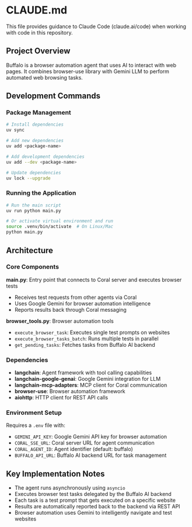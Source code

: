 # CLAUDE.md

This file provides guidance to Claude Code (claude.ai/code) when working with code in this repository.

## Project Overview

Buffalo is a browser automation agent that uses AI to interact with web pages. It combines browser-use library with Gemini LLM to perform automated web browsing tasks.

## Development Commands

### Package Management
```bash
# Install dependencies
uv sync

# Add new dependencies
uv add <package-name>

# Add development dependencies
uv add --dev <package-name>

# Update dependencies
uv lock --upgrade
```

### Running the Application
```bash
# Run the main script
uv run python main.py

# Or activate virtual environment and run
source .venv/bin/activate  # On Linux/Mac
python main.py
```

## Architecture

### Core Components

**main.py**: Entry point that connects to Coral server and executes browser tests
- Receives test requests from other agents via Coral
- Uses Google Gemini for browser automation intelligence
- Reports results back through Coral messaging

**browser_tools.py**: Browser automation tools
- `execute_browser_task`: Executes single test prompts on websites
- `execute_browser_tasks_batch`: Runs multiple tests in parallel
- `get_pending_tasks`: Fetches tasks from Buffalo AI backend

### Dependencies

- **langchain**: Agent framework with tool calling capabilities
- **langchain-google-genai**: Google Gemini integration for LLM
- **langchain-mcp-adapters**: MCP client for Coral communication
- **browser-use**: Browser automation framework
- **aiohttp**: HTTP client for REST API calls

### Environment Setup

Requires a `.env` file with:
- `GEMINI_API_KEY`: Google Gemini API key for browser automation
- `CORAL_SSE_URL`: Coral server URL for agent communication
- `CORAL_AGENT_ID`: Agent identifier (default: buffalo)
- `BUFFALO_API_URL`: Buffalo AI backend URL for task management

## Key Implementation Notes

- The agent runs asynchronously using `asyncio`
- Executes browser test tasks delegated by the Buffalo AI backend
- Each task is a test prompt that gets executed on a specific website
- Results are automatically reported back to the backend via REST API
- Browser automation uses Gemini to intelligently navigate and test websites
